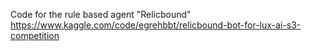 Code for the rule based agent "Relicbound" https://www.kaggle.com/code/egrehbbt/relicbound-bot-for-lux-ai-s3-competition